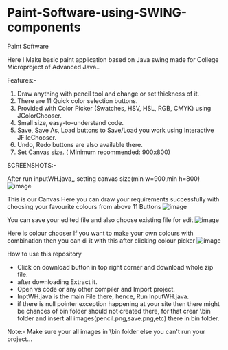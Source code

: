 # Paint-Software-using-SWING-components

Paint Software

Here I Make basic paint application based on Java swing made for College Microproject of Advanced Java.. 

Features:-

1. Draw anything with pencil tool and change or set thickness of it.
2. There are 11 Quick color selection buttons.
3. Provided with Color Picker (Swatches, HSV, HSL, RGB, CMYK) using JColorChooser.
4. Small size, easy-to-understand code.
5. Save, Save As, Load buttons to Save/Load you work using Interactive JFileChooser.
6. Undo, Redo buttons are also available there.
7. Set Canvas size. ( Minimum recommended: 900x800)

SCREENSHOTS:-

After run inputWH.java,, setting canvas size(min w=900,min h=800)
![image](https://github.com/dchaudhari7177/Paint-Software-using-SWING-components/assets/111210939/b5aff91a-828c-4df9-a46b-2c2893bd4f59)

This is our Canvas Here you can draw your requirements successfully with choosing your favourite colours from above 11 Buttons
![image](https://github.com/dchaudhari7177/Paint-Software-using-SWING-components/assets/111210939/318d69e4-a23a-41cb-b2c4-b049e11acf78)

You can save your edited file and also choose existing file for edit
![image](https://github.com/dchaudhari7177/Paint-Software-using-SWING-components/assets/111210939/9149431b-85db-4a41-8a57-2f2291c8d75b)

Here is colour chooser If you want to make your own colours with combination then you can di it with this after clicking colour picker
![image](https://github.com/dchaudhari7177/Paint-Software-using-SWING-components/assets/111210939/19e6bf09-d5e2-4551-979d-d1cac9dc8857)


How to use this repository

* Click on download button in top right corner and download whole zip file.
* after downloading Extract it.
* Open vs code or any other compiler and Import project.
* InptWH.java is the main File there, hence, Run InputWH.java.
* if there is null pointer exception happening at your site then there might be chances of bin folder should not created there, for that crear \bin folder and insert all images(pencil.png,save.png,etc) there in bin folder.

Note:- Make sure your all images in \bin folder else you can't run your project...
